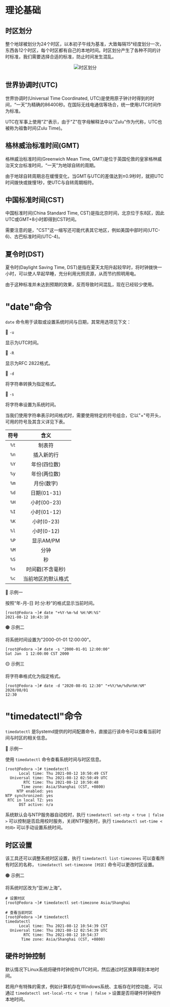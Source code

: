 # 理论基础
## 时区划分
整个地球被划分为24个时区，以本初子午线为基准，大致每隔15°经度划分一次，东西各12个时区，每个时区都有自己的本地时间。时区划分产生了各种不同的计时标准，我们需要选择合适的标准，防止时间发生混乱。

<div align="center">

![时区划分](./Assets-时钟控制/基本概念-时区划分.jpg)

</div>

## 世界协调时(UTC)
世界协调时(Universal Time Coordinated, UTC)是使用原子钟计时得到的时间，“一天”为精确的86400秒。在国际无线电通信等场合，统一使用UTC时间作为标准。

UTC在军事上使用"Z"表示，由于"Z"在字母解释法中以"Zulu"作为代称，UTC也被称为祖鲁时间(Zulu Time)。

## 格林威治标准时间(GMT)
格林威治标准时间(Greenwich Mean Time, GMT)是位于英国伦敦的皇家格林威治天文台标准时间，“一天”为地球自转的周期。

由于地球自转周期总在缓慢变化，当GMT与UTC的差值达到±0.9秒时，就把UTC时间拨快或拨慢1秒，使UTC与自转周期相符。

## 中国标准时间(CST)
中国标准时间(China Standard Time, CST)是指北京时间，北京位于东8区，因此UTC或GMT+8小时即得到CST时间。

需要注意的是，"CST"这一缩写还可能代表其它地区，例如美国中部时间(UTC-6)、古巴标准时间(UTC-4)。

## 夏令时(DST)
夏令时(Daylight Saving Time, DST)是指在夏天太阳升起较早时，将时钟拨快一小时，可以使人早起早睡，充分利用光照资源，从而节约照明用电。

由于这种标准并未达到预期的效果，反而导致时间混乱，现在已经较少使用。

# "date"命令
`date` 命令用于读取或设置系统时间与日期，其常用选项见下文：

🔷 `-u`

显示为UTC时间。

🔷 `-R`

显示为RFC 2822格式。

🔷 `-d`

将字符串转换为指定格式。

🔷 `-s`

将字符串设置为系统时间。

当我们使用字符串表示时间格式时，需要使用特定的符号组合，它以"+"号开头，可用的符号及其含义详见下表。

<div align="center">

| 符号  |        含义        |
| :---: | :----------------: |
| `%t`  |       制表符       |
| `%n`  |     插入新的行     |
| `%Y`  |    年份(四位数)    |
| `%y`  |    年份(两位数)    |
| `%m`  |     月份(数字)     |
| `%d`  |    日期(01-31)     |
| `%H`  |    小时(00-23)     |
| `%I`  |    小时(01-12)     |
| `%K`  |     小时(0-23)     |
| `%l`  |     小时(0-12)     |
| `%P`  |     显示AM/PM      |
| `%M`  |        分钟        |
| `%S`  |         秒         |
| `%s`  |  时间戳(不含毫秒)  |
| `%c`  | 当前地区的默认格式 |

</div>

🔴 示例一

按照“年-月-日 时:分:秒”的格式显示当前时间。

```text
[root@Fedora ~]# date "+%Y-%m-%d %H:%M:%S"
2021-08-12 10:43:10
```

🟠 示例二

将系统时间设置为"2000-01-01 12:00:00"。

```text
[root@Fedora ~]# date -s "2000-01-01 12:00:00"
Sat Jan  1 12:00:00 CST 2000
```

🟡 示例三

将字符串格式化为指定格式。

```text
[root@Fedora ~]# date -d "2020-08-01 12:30" "+%Y/%m/%d%n%H:%M"
2020/08/01
12:30
```

# "timedatectl"命令
`timedatectl` 是Systemd提供的时间配置命令，直接运行该命令可以查看当前时间与时区的相关信息。

🔴 示例一

使用 `timedatectl` 命令查看系统时间与时区信息。

```text
[root@Fedora ~]# timedatectl
      Local time: Thu 2021-08-12 10:50:49 CST
  Universal time: Thu 2021-08-12 02:50:49 UTC
        RTC time: Thu 2021-08-12 10:50:48
       Time zone: Asia/Shanghai (CST, +0800)
     NTP enabled: yes
NTP synchronized: yes
 RTC in local TZ: yes
      DST active: n/a
```

系统默认会与NTP服务器自动校时，执行 `timedatectl set-ntp < true | false >` 可以控制是否启用校时服务，关闭NTP服务时，执行 `timedatectl set-time <时间>` 可以手动设置系统时间。

## 时区设置
该工具还可以调整系统时区设置，执行 `timedatectl list-timezones` 可以查看所有时区的名称， `timedatectl set-timezone [时区]` 命令可以更改时区设置。

🟠 示例二

将系统时区改为“亚洲/上海”。

```text
# 设置时区
[root@Fedora ~]# timedatectl set-timezone Asia/Shanghai

# 查看当前时区
[root@Fedora ~]# timedatectl
timedatectl
      Local time: Thu 2021-08-12 10:54:39 CST
  Universal time: Thu 2021-08-12 02:54:39 UTC
        RTC time: Thu 2021-08-12 10:54:37
       Time zone: Asia/Shanghai (CST, +0800)
```

## 硬件时钟控制
默认情况下Linux系统将硬件时钟视作UTC时间，然后通过时区换算得到本地时间。

若用户有特殊的需求，例如计算机存在Windows系统、主板存在时控功能，可以通过 `timedatectl set-local-rtc < true | false >` 设置是否将硬件时钟视作本地时间。
